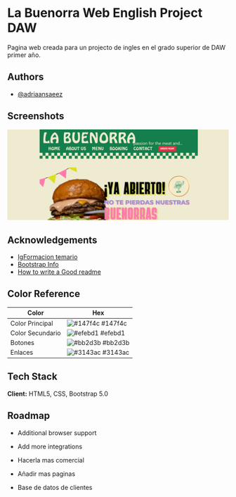 
# La Buenorra Web English Project DAW

Pagina web creada para un projecto de ingles en el grado superior de DAW primer año.


## Authors

- [@adriaansaeez](https://www.github.com/adriaansaeez)

## Screenshots
<img src="imagenes/preview.png">

## Acknowledgements

 - [IgFormacion temario](https://igformacion.online/)
 - [Bootstrap Info](https://getbootstrap.com/docs/5.0/getting-started/introduction/)
 - [How to write a Good readme](readme.so)

## Color Reference

| Color             | Hex                                                                |
| ----------------- | ------------------------------------------------------------------ |
| Color Principal | ![#147f4c](https://via.placeholder.com/10/147f4c?text=+) #147f4c |
| Color Secundario | ![#efebd1](https://via.placeholder.com/10/efebd1?text=+) #efebd1 |
| Botones | ![#bb2d3b](https://via.placeholder.com/10/bb2d3b?text=+) #bb2d3b |
| Enlaces | ![#3143ac](https://via.placeholder.com/10/3143ac?text=+) #3143ac |


## Tech Stack

**Client:** HTML5, CSS, Bootstrap 5.0




## Roadmap

- Additional browser support

- Add more integrations

- Hacerla mas comercial

- Añadir mas paginas

- Base de datos de clientes

